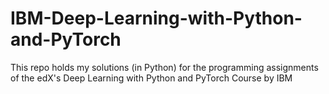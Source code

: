 # IBM-Deep-Learning-with-Python-and-PyTorch

This repo holds my solutions (in Python) for the programming assignments of the edX's Deep Learning with Python and PyTorch Course by IBM